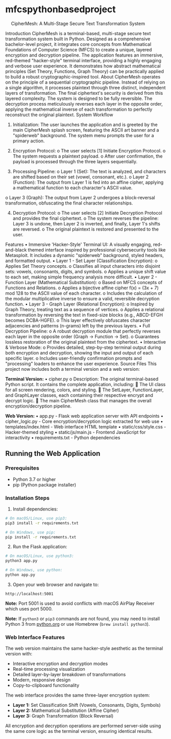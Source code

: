 # mfcspythonbasedproject



 
CipherMesh: A Multi-Stage Secure Text Transformation System

Introduction
CipherMesh is a terminal-based, multi-stage secure text transformation system built in Python. Designed as a comprehensive bachelor-level project, it integrates core concepts from Mathematical Foundations of Computer Science (MFCS) to create a unique, layered encryption and decryption pipeline.
The application features an immersive, red-themed "hacker-style" terminal interface, providing a highly engaging and verbose user experience. It demonstrates how abstract mathematical principles (Set Theory, Functions, Graph Theory) can be practically applied to build a robust cryptographic-inspired tool.
About
CipherMesh operates on the principle of a sequential cryptographic pipeline. Instead of relying on a single algorithm, it processes plaintext through three distinct, independent layers of transformation. The final ciphertext's security is derived from this layered complexity.
The system is designed to be fully reversible. The decryption process meticulously reverses each layer in the opposite order, applying the mathematical inverse of each transformation to perfectly reconstruct the original plaintext.
System Workflow
1.	Initialization: The user launches the application and is greeted by the main CipherMesh splash screen, featuring the ASCII art banner and a "spiderweb" background. The system menu prompts the user for a primary action.
 
2.	Encryption Protocol:
o	The user selects [1] Initiate Encryption Protocol.
o	The system requests a plaintext payload.
o	After user confirmation, the payload is processed through the three layers sequentially.
 
3.	Processing Pipeline:
o	Layer 1 (Set): The text is analyzed, and characters are shifted based on their set (vowel, consonant, etc.).
o	Layer 2 (Function): The output from Layer 1 is fed into an affine cipher, applying a mathematical function to each character's ASCII value.
 

o	Layer 3 (Graph): The output from Layer 2 undergoes a block-reversal transformation, obfuscating the final character relationships.

4.	Decryption Protocol:
o	The user selects [2] Initiate Decryption Protocol and provides the final ciphertext.
o	The system reverses the pipeline: Layer 3 is undone, then Layer 2 is inverted, and finally, Layer 1's shifts are reversed.
o	The original plaintext is restored and presented to the user.
 
 
Features
•	Immersive 'Hacker-Style' Terminal UI: A visually engaging, red-and-black themed interface inspired by professional cybersecurity tools like Metasploit. It includes a dynamic "spiderweb" background, styled headers, and formatted output.
•	Layer 1 - Set Layer (Classification Encryption):
o	Applies Set Theory concepts.
o	Classifies all input characters into disjoint sets: vowels, consonants, digits, and symbols.
o	Applies a unique shift value to each set, making simple frequency analysis more difficult.
•	Layer 2 - Function Layer (Mathematical Substitution):
o	Based on MFCS concepts of Functions and Relations.
o	Applies a bijective affine cipher f(x) = (3x + 7) mod 128 to the ASCII value of each character.
o	Includes the calculation of the modular multiplicative inverse to ensure a valid, reversible decryption function.
•	Layer 3 - Graph Layer (Relational Encryption):
o	Inspired by Graph Theory, treating text as a sequence of vertices.
o	Applies a relational transformation by reversing the text in fixed-size blocks (e.g., ABCD-EFGH becomes DCBA-HGFE).
o	This layer effectively obfuscates character adjacencies and patterns (n-grams) left by the previous layers.
•	Full Decryption Pipeline:
o	A robust decryption module that perfectly reverses each layer in the opposite order (Graph -> Function -> Set).
o	Guarantees lossless restoration of the original plaintext from the ciphertext.
•	Interactive & Verbose Mode:
o	Provides detailed, step-by-step terminal output during both encryption and decryption, showing the input and output of each specific layer.
o	Includes user-friendly confirmation prompts and "processing" loaders to enhance the user experience.
Source Files
This project now includes both a terminal version and a web version:

**Terminal Version:**
•	cipher.py
o	Description: The original terminal-based Python script. It contains the complete application, including:
	The UI class for all screen rendering, colors, and styling.
	The SetLayer, FunctionLayer, and GraphLayer classes, each containing their respective encrypt and decrypt logic.
	The main CipherMesh class that manages the overall encryption/decryption pipeline.

**Web Version:**
•	app.py - Flask web application server with API endpoints
•	cipher_logic.py - Core encryption/decryption logic extracted for web use
•	templates/index.html - Web interface HTML template
•	static/css/style.css - Hacker-themed styling
•	static/js/main.js - Frontend JavaScript for interactivity
•	requirements.txt - Python dependencies

## Running the Web Application

### Prerequisites
- Python 3.7 or higher
- pip (Python package installer)

### Installation Steps

1. Install dependencies:
```bash
# On macOS/Linux, use pip3:
pip3 install -r requirements.txt

# On Windows, use pip:
pip install -r requirements.txt
```

2. Run the Flask application:
```bash
# On macOS/Linux, use python3:
python3 app.py

# On Windows, use python:
python app.py
```

3. Open your web browser and navigate to:
```
http://localhost:5001
```

**Note:** Port 5001 is used to avoid conflicts with macOS AirPlay Receiver which uses port 5000.

**Note:** If `python3` or `pip3` commands are not found, you may need to install Python 3 from [python.org](https://www.python.org/downloads/) or use Homebrew (`brew install python3`).

### Web Interface Features

The web version maintains the same hacker-style aesthetic as the terminal version with:
- Interactive encryption and decryption modes
- Real-time processing visualization
- Detailed layer-by-layer breakdown of transformations
- Modern, responsive design
- Copy-to-clipboard functionality

The web interface provides the same three-layer encryption system:
- **Layer 1:** Set Classification Shift (Vowels, Consonants, Digits, Symbols)
- **Layer 2:** Mathematical Substitution (Affine Cipher)
- **Layer 3:** Graph Transformation (Block Reversal)

All encryption and decryption operations are performed server-side using the same core logic as the terminal version, ensuring identical results.


